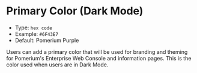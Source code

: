 # Primary Color (Dark Mode)
- Type: `hex code`
- Example: `#6F43E7`
- Default: Pomerium Purple

Users can add a primary color that will be used for branding and theming for Pomerium's Enterprise Web Console and information pages. This is the color used when users are in Dark Mode.
